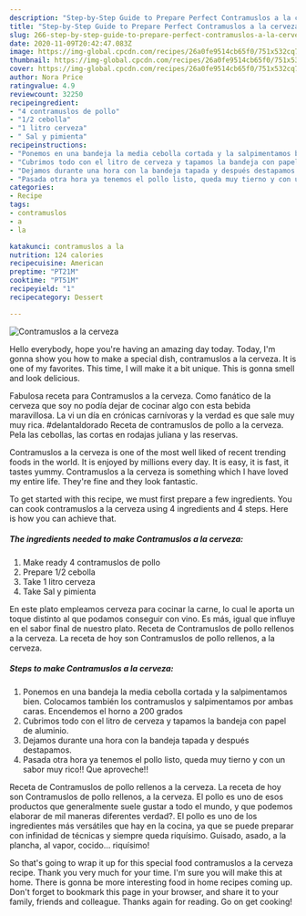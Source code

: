 ```yaml
---
description: "Step-by-Step Guide to Prepare Perfect Contramuslos a la cerveza"
title: "Step-by-Step Guide to Prepare Perfect Contramuslos a la cerveza"
slug: 266-step-by-step-guide-to-prepare-perfect-contramuslos-a-la-cerveza
date: 2020-11-09T20:42:47.083Z
image: https://img-global.cpcdn.com/recipes/26a0fe9514cb65f0/751x532cq70/contramuslos-a-la-cerveza-foto-principal.jpg
thumbnail: https://img-global.cpcdn.com/recipes/26a0fe9514cb65f0/751x532cq70/contramuslos-a-la-cerveza-foto-principal.jpg
cover: https://img-global.cpcdn.com/recipes/26a0fe9514cb65f0/751x532cq70/contramuslos-a-la-cerveza-foto-principal.jpg
author: Nora Price
ratingvalue: 4.9
reviewcount: 32250
recipeingredient:
- "4 contramuslos de pollo"
- "1/2 cebolla"
- "1 litro cerveza"
- " Sal y pimienta"
recipeinstructions:
- "Ponemos en una bandeja la media cebolla cortada y la salpimentamos bien. Colocamos también los contramuslos y salpimentamos por ambas caras. Encendemos el horno a 200 grados"
- "Cubrimos todo con el litro de cerveza y tapamos la bandeja con papel de aluminio."
- "Dejamos durante una hora con la bandeja tapada y después destapamos."
- "Pasada otra hora ya tenemos el pollo listo, queda muy tierno y con un sabor muy rico!! Que aproveche!!"
categories:
- Recipe
tags:
- contramuslos
- a
- la

katakunci: contramuslos a la 
nutrition: 124 calories
recipecuisine: American
preptime: "PT21M"
cooktime: "PT51M"
recipeyield: "1"
recipecategory: Dessert

---
```



![Contramuslos a la cerveza](https://img-global.cpcdn.com/recipes/26a0fe9514cb65f0/751x532cq70/contramuslos-a-la-cerveza-foto-principal.jpg)

Hello everybody, hope you're having an amazing day today. Today, I'm gonna show you how to make a special dish, contramuslos a la cerveza. It is one of my favorites. This time, I will make it a bit unique. This is gonna smell and look delicious.

Fabulosa receta para Contramuslos a la cerveza. Como fanático de la cerveza que soy no podía dejar de cocinar algo con esta bebida maravillosa. La vi un día en crónicas carnívoras y la verdad es que sale muy muy rica. #delantaldorado Receta de contramuslos de pollo a la cerveza. Pela las cebollas, las cortas en rodajas juliana y las reservas.

Contramuslos a la cerveza is one of the most well liked of recent trending foods in the world. It is enjoyed by millions every day. It is easy, it is fast, it tastes yummy. Contramuslos a la cerveza is something which I have loved my entire life. They're fine and they look fantastic.


To get started with this recipe, we must first prepare a few ingredients. You can cook contramuslos a la cerveza using 4 ingredients and 4 steps. Here is how you can achieve that.

<!--inarticleads1-->

##### The ingredients needed to make Contramuslos a la cerveza:

1. Make ready 4 contramuslos de pollo
1. Prepare 1/2 cebolla
1. Take 1 litro cerveza
1. Take  Sal y pimienta


En este plato empleamos cerveza para cocinar la carne, lo cual le aporta un toque distinto al que podamos conseguir con vino. Es más, igual que influye en el sabor final de nuestro plato. Receta de Contramuslos de pollo rellenos a la cerveza. La receta de hoy son Contramuslos de pollo rellenos, a la cerveza. 

<!--inarticleads2-->

##### Steps to make Contramuslos a la cerveza:

1. Ponemos en una bandeja la media cebolla cortada y la salpimentamos bien. Colocamos también los contramuslos y salpimentamos por ambas caras. Encendemos el horno a 200 grados
1. Cubrimos todo con el litro de cerveza y tapamos la bandeja con papel de aluminio.
1. Dejamos durante una hora con la bandeja tapada y después destapamos.
1. Pasada otra hora ya tenemos el pollo listo, queda muy tierno y con un sabor muy rico!! Que aproveche!!


Receta de Contramuslos de pollo rellenos a la cerveza. La receta de hoy son Contramuslos de pollo rellenos, a la cerveza. El pollo es uno de esos productos que generalmente suele gustar a todo el mundo, y que podemos elaborar de mil maneras diferentes verdad?. El pollo es uno de los ingredientes más versátiles que hay en la cocina, ya que se puede preparar con infinidad de técnicas y siempre queda riquísimo. Guisado, asado, a la plancha, al vapor, cocido… riquísimo! 

So that's going to wrap it up for this special food contramuslos a la cerveza recipe. Thank you very much for your time. I'm sure you will make this at home. There is gonna be more interesting food in home recipes coming up. Don't forget to bookmark this page in your browser, and share it to your family, friends and colleague. Thanks again for reading. Go on get cooking!
